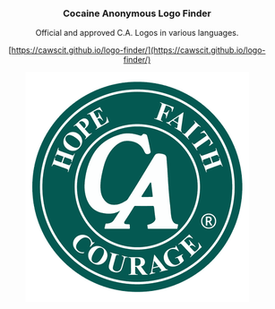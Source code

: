 <div align="center">

### Cocaine Anonymous Logo Finder

Official and approved C.A. Logos in various languages.

[https://cawscit.github.io/logo-finder/](https://cawscit.github.io/logo-finder/)

![English Logo](https://raw.githubusercontent.com/CAWSCIT/logo-finder/main/public/img/thumbnail/English%20-%20White%20Outline%20-%20Green%20Background%20-%20Inner%20R.png)

</div>
